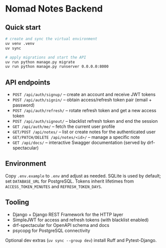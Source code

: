 # Nomad Notes Backend

## Quick start

```bash
# create and sync the virtual environment
uv venv .venv
uv sync

# apply migrations and start the API
uv run python manage.py migrate
uv run python manage.py runserver 0.0.0.0:8000
```

## API endpoints

- `POST /api/auth/signup/` – create an account and receive JWT tokens
- `POST /api/auth/signin/` – obtain access/refresh token pair (email + password)
- `POST /api/auth/refresh/` – rotate refresh token and get a new access token
- `POST /api/auth/signout/` – blacklist refresh token and end the session
- `GET /api/auth/me/` – fetch the current user profile
- `GET/POST /api/notes/` – list or create notes for the authenticated user
- `GET/PATCH/DELETE /api/notes/<id>/` – manage a specific note
- `GET /api/docs/` – interactive Swagger documentation (served by drf-spectacular)

## Environment

Copy `.env.example` to `.env` and adjust as needed. SQLite is used by default; set `DATABASE_URL` for PostgreSQL. Tokens inherit lifetimes from `ACCESS_TOKEN_MINUTES` and `REFRESH_TOKEN_DAYS`.

## Tooling

- Django + Django REST Framework for the HTTP layer
- SimpleJWT for access and refresh tokens (with blacklist enabled)
- drf-spectacular for OpenAPI schema and docs
- psycopg for PostgreSQL connectivity

Optional dev extras (`uv sync --group dev`) install Ruff and Pytest-Django.
